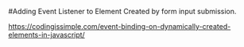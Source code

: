 #Adding Event Listener to Element Created by form input submission.

https://codingissimple.com/event-binding-on-dynamically-created-elements-in-javascript/
